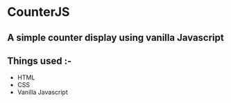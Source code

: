 # CounterJS
## A simple counter display using vanilla Javascript
## Things used :-
- HTML
- CSS
- Vanilla Javascript
